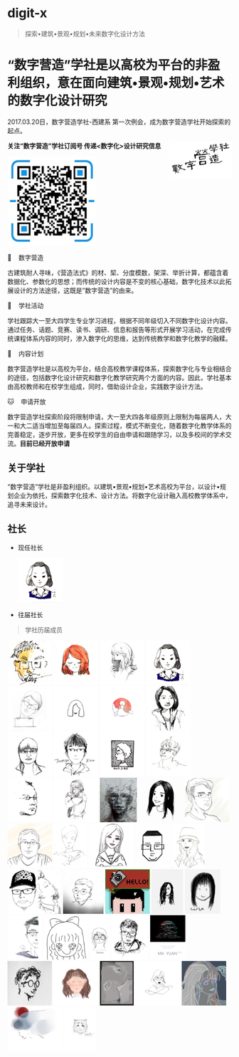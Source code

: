 # digit-x
> 探索•建筑•景观•规划•未来数字化设计方法

# “数字营造”学社是以高校为平台的非盈利组织，意在面向建筑•景观•规划•艺术的数字化设计研究

2017.03.20日，数字营造学社-西建系 第一次例会，成为数字营造学社开始探索的起点。

<img src="./imgs/signature_black.png" height="auto" width="auto"  title="digit-x" style="float:right">

**关注“数字营造”学社订阅号  传递<数字化>设计研究信息**

<img src="./imgs/wechat.jpg" height="200" width="auto"  title="digit-x">

🐆&nbsp;&nbsp;&nbsp;&nbsp;数字营造

古建筑耐人寻味，《营造法式》的材、栔、分度模数，架深、举折计算，都蕴含着数据化、参数化的思想；而传统的设计内容是不变的核心基础，数字化技术以此拓展设计的方法途径，这既是”数字营造”的由来。

🐣&nbsp;&nbsp;&nbsp;&nbsp;学社活动

学社跟踪大一至大四学生专业学习进程，根据不同年级切入不同数字化设计内容。通过任务、话题、竞赛、读书、调研、信息和报告等形式开展学习活动，在完成传统课程体系内容的同时，渗入数字化的思维，达到传统教学和数字化教学的融糅。

🐞&nbsp;&nbsp;&nbsp;&nbsp;内容计划

数字营造学社是以高校为平台，结合高校教学课程体系，探索数字化与专业相结合的途径，包括数字化设计研究和数字化教学研究两个方面的内容。因此，学社基本由高校教师和在校学生组成，同时，借助设计企业，实践数字设计方法。

🐱&nbsp;&nbsp;&nbsp;&nbsp;申请开放

数字营造学社探索阶段将限制申请，大一至大四各年级原则上限制为每届两人，大一和大二适当增加至每届四人。探索过程，模式不断变化，随着数字化教学体系的完善稳定，逐步开放，更多在校学生的自由申请和跟随学习，以及多校间的学术交流。**目前已经开放申请**

## 关于学社
“数字营造”学社是非盈利组织。以建筑•景观•规划•艺术高校为平台，以设计•规划企业为依托，探索数字化技术、设计方法。将数字化设计融入高校教学体系中，追寻未来设计。
## 社长

* 现任社长

  <img title="Wang Yaoyao(Artist)The little flower lies in the dust.It sought the path of the butterfly." src="./imgs/0005.jpg" height="100" width="auto" />

* 往届社长

> 学社历届成员

<p float="left">
  <img title="richie bao(Designer)Living from your heart!" src="./imgs/0002.jpg" height="100" width="auto"/>
  <img title="Dora Wang(Planner)Doing real and permanent good" src="./imgs/0003.jpg" height="100" width="auto" />
  <img title="X Tuan(Designer)innovation, or death" src="./imgs/0004.jpg" height="100" width="auto" />
  <img title="Wang Yaoyao(Artist)The little flower lies in the dust.It sought the path of the butterfly." src="./imgs/0005.jpg" height="100" width="auto" />
  <img title="PokerFace(Designer)Do my best today" src="./imgs/0006.jpg" height="100" width="auto" />
  <img title="STONE(Designer)It takes time" src="./imgs/0007.jpg" height="100" width="auto" />
  <img title="Ruby Lobster(Designr)A journey of a thousand miles begins with a single step." src="./imgs/0008.jpg" height="100" width="auto" />
  <img title="O(Designer)We can't connect the dots looking forward，but we can connect them looking backwards." src="./imgs/0009.jpg" height="100" width="auto" />
  <img title="Molly(Designer)Enjoying the life." src="./imgs/0010.jpg" height="100" width="auto" />
  <img title="Justyn Xiao(Designer)Thinking will not overcome fear but action will" src="./imgs/0011.jpg" height="100" width="auto" />
  <img title="Sun Jiro(Designer)La bellezza e' tragedia di origine" src="./imgs/0012.jpg" height="100" width="auto" />
  <img title="WeHaiCH(Designer)WULA" src="./imgs/0013.png" height="100" width="auto" />
  <img title="Kcaco Wen(ECD)Veni vidi vici" src="./imgs/0014.jpg" height="100" width="auto" />
  <img title="Reva_Lee(Designer)When technology to realize its real mission, it sublimated for art." src="./imgs/0015.jpg" height="100" width="auto" />
  <img title="Cidgen bye(designer)Follow your heart!" src="./imgs/0016.jpg" height="100" width="auto" />
  <img title="Celia(landscape)let's move on" src="./imgs/0017.jpg" height="100" width="auto" />
  <img title="brief(architect)endeavor in the bumpy ride" src="./imgs/0018.png" height="100" width="auto" />
  <img title="BingZike(scholar)Never throw away your shot, nor your brain." src="./imgs/0019.jpg" height="100" width="auto" />
  <img title="GaoMr(Designer)God help those who help themselves." src="./imgs/0020.jpg" height="100" width="auto" />
  <img title="JingRo(scholar)belloc" src="./imgs/0021.jpg" height="100" width="auto" />
  <img title="QingMu(landscape)The Pleasure Principle" src="./imgs/0022.jpg" height="100" width="auto" />
  <img title="Echo(landscape)The first step is everything" src="./imgs/0023.jpg" height="100" width="auto" />
  <img title="Master Huang(Wooden Designer)Stay hungry&Stay foolish&Stay real" src="./imgs/0024.jpg" height="100" width="auto" />
  <img title="Tianxi Zhou(scholar)Life is rife with question thatbaffle. All we can do is carry on" src="./imgs/0025.png" height="100" width="auto" />
  <img title="Z Chen(architect)Man proposes,God dispose." src="./imgs/0026.jpg" height="100" width="auto" />
  <img title="HaoLin(Landscape architect)let life be beautiful like summer flowers and death like autumn leaves" src="./imgs/0027.png" height="100" width="auto" />
  <img title="Little Moth(Designer)Follow your heart and be yourself" src="./imgs/0028.jpg" height="100" width="auto" />
  <img title="Shannon(Designer)Accept and change." src="./imgs/0029.jpg" height="100" width="auto" />
  <img title="" src="./imgs/0030.png" height="100" width="auto" />
  <img title="" src="./imgs/0031.jpg" height="100" width="auto" />
  <img title="" src="./imgs/0032.jpg" height="100" width="auto" />
  <img title="" src="./imgs/0033.jpg" height="100" width="auto" />
  <img title="" src="./imgs/0034.jpg" height="100" width="auto" />
  <img title="" src="./imgs/0035.jpg" height="100" width="auto" />
  <img title="" src="./imgs/0036.jpg" height="100" width="auto" />
  <img title="" src="./imgs/0037.jpg" height="100" width="auto" />
  <img title="" src="./imgs/0038.jpg" height="100" width="auto" />
  <img title="" src="./imgs/0039.png" height="100" width="auto" />
  <img title="" src="./imgs/0040.jpg" height="100" width="auto" />
  <img title="" src="./imgs/0041.jpg" height="100" width="auto" />





</p>



